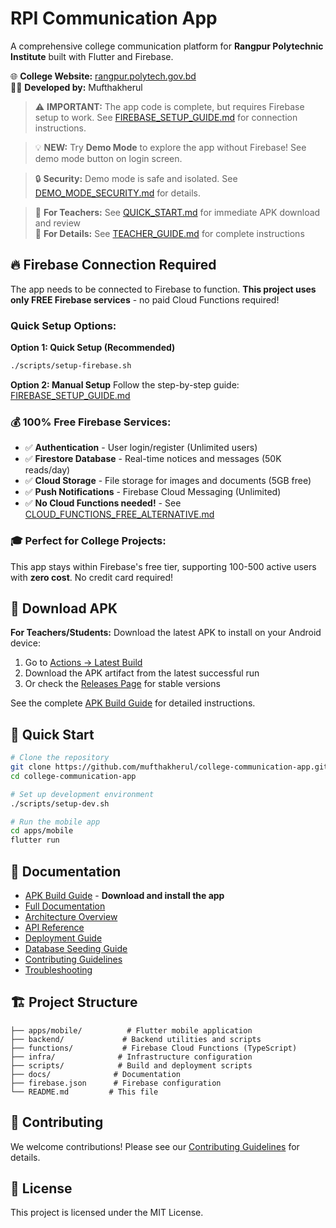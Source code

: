 # RPI Communication App

A comprehensive college communication platform for **Rangpur Polytechnic Institute** built with Flutter and Firebase.

🌐 **College Website:** [rangpur.polytech.gov.bd](https://rangpur.polytech.gov.bd)  
👨‍💻 **Developed by:** Mufthakherul

> ⚠️ **IMPORTANT:** The app code is complete, but requires Firebase setup to work. See [FIREBASE_SETUP_GUIDE.md](FIREBASE_SETUP_GUIDE.md) for connection instructions.

> 💡 **NEW:** Try **Demo Mode** to explore the app without Firebase! See demo mode button on login screen.

> 🔒 **Security:** Demo mode is safe and isolated. See [DEMO_MODE_SECURITY.md](DEMO_MODE_SECURITY.md) for details.

> 📖 **For Teachers:** See [QUICK_START.md](QUICK_START.md) for immediate APK download and review  
> 📖 **For Details:** See [TEACHER_GUIDE.md](TEACHER_GUIDE.md) for complete instructions

## 🔥 Firebase Connection Required

The app needs to be connected to Firebase to function. **This project uses only FREE Firebase services** - no paid Cloud Functions required!

### Quick Setup Options:

**Option 1: Quick Setup (Recommended)**
```bash
./scripts/setup-firebase.sh
```

**Option 2: Manual Setup**
Follow the step-by-step guide: [FIREBASE_SETUP_GUIDE.md](FIREBASE_SETUP_GUIDE.md)

### 💰 100% Free Firebase Services:
- ✅ **Authentication** - User login/register (Unlimited users)
- ✅ **Firestore Database** - Real-time notices and messages (50K reads/day)
- ✅ **Cloud Storage** - File storage for images and documents (5GB free)
- ✅ **Push Notifications** - Firebase Cloud Messaging (Unlimited)
- ✅ **No Cloud Functions needed!** - See [CLOUD_FUNCTIONS_FREE_ALTERNATIVE.md](CLOUD_FUNCTIONS_FREE_ALTERNATIVE.md)

### 🎓 Perfect for College Projects:
This app stays within Firebase's free tier, supporting 100-500 active users with **zero cost**. No credit card required!

## 📱 Download APK

**For Teachers/Students:** Download the latest APK to install on your Android device:

1. Go to [Actions → Latest Build](../../actions/workflows/build-apk.yml)
2. Download the APK artifact from the latest successful run
3. Or check the [Releases Page](../../releases) for stable versions

See the complete [APK Build Guide](APK_BUILD_GUIDE.md) for detailed instructions.

## 🚀 Quick Start

```bash
# Clone the repository
git clone https://github.com/mufthakherul/college-communication-app.git
cd college-communication-app

# Set up development environment
./scripts/setup-dev.sh

# Run the mobile app
cd apps/mobile
flutter run
```

## 📖 Documentation

- [APK Build Guide](APK_BUILD_GUIDE.md) - **Download and install the app**
- [Full Documentation](docs/README.md)
- [Architecture Overview](docs/ARCHITECTURE.md)
- [API Reference](docs/API.md)
- [Deployment Guide](docs/DEPLOYMENT.md)
- [Database Seeding Guide](docs/SEEDING.md)
- [Contributing Guidelines](docs/CONTRIBUTING.md)
- [Troubleshooting](docs/TROUBLESHOOTING.md)

## 🏗️ Project Structure

```
├── apps/mobile/          # Flutter mobile application
├── backend/             # Backend utilities and scripts
├── functions/           # Firebase Cloud Functions (TypeScript)
├── infra/              # Infrastructure configuration
├── scripts/            # Build and deployment scripts
├── docs/              # Documentation
├── firebase.json      # Firebase configuration
└── README.md         # This file
```

## 🤝 Contributing

We welcome contributions! Please see our [Contributing Guidelines](docs/CONTRIBUTING.md) for details.

## 📄 License

This project is licensed under the MIT License.